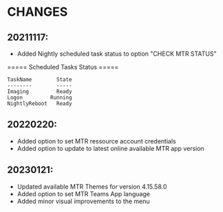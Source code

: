 # CHANGES

## 20211117:
- Added Nightly scheduled task status to option "CHECK MTR STATUS"

===== Scheduled Tasks Status =====

    TaskName        State
    --------        -----
    Imaging         Ready
    Logon         Running
    NightlyReboot   Ready

## 20220220:
- Added option to set MTR ressource account credentials
- Added option to update to latest online available MTR app version

## 20230121:
- Updated available MTR Themes for version 4.15.58.0
- Added option to set MTR Teams App language
- Added minor visual improvements to the menu
